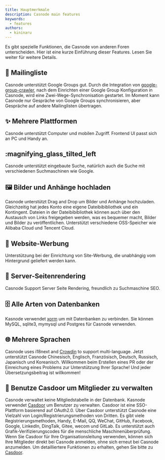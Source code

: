 ```yaml
---
title: Hauptmerkmale
description: Casnode main features
keywords:
  - features
authors:
  - kininaru
---
```


Es gibt spezielle Funktionen, die Casnode von anderen Foren unterscheiden. Hier ist eine kurze Einführung dieser Features. Lesen Sie weiter für weitere Details.

## 📧 Mailingliste

Casnode unterstützt Google Groups gut. Durch die Integration von [google-group-crawler](https://github.com/casbin/google-groups-crawler), nach dem Einrichten einer Google Group Konfiguration in Casnode, wird eine Zwei-Wege-Synchronisation gestartet. Im Moment kann Casnode nur Gespräche von Google Groups synchronisieren, aber Gespräche auf andere Mailinglisten übertragen.

## ✨ Mehrere Plattformen

Casnode unterstützt Computer und mobilen Zugriff. Frontend UI passt sich an PC und Handy an.

## :magnifying_glass_tilted_left

Casnode unterstützt eingebaute Suche, natürlich auch die Suche mit verschiedenen Suchmaschinen wie Google.

## 🖼️ Bilder und Anhänge hochladen

Casnode unterstützt Drag and Drop um Bilder und Anhänge hochzuladen. Gleichzeitig hat jedes Konto eine eigene Dateibibibliothek und ein Kontingent. Dateien in der Dateibibibliothek können auch über den Austausch von Links freigegeben werden, was es bequemer macht, Bilder und Bilder zu veröffentlichen. Unterstützt verschiedene OSS-Speicher wie Alibaba Cloud und Tencent Cloud.

## 📢 Website-Werbung

Unterstützung bei der Einrichtung von Site-Werbung, die unabhängig vom Hintergrund geliefert werden kann.

## 🎯 Server-Seitenrendering

Casnode Support Server Seite Rendering, freundlich zu Suchmaschine SEO.

## 🗄️ Alle Arten von Datenbanken

Kasnode verwendet [xorm](https://github.com/go-xorm/xorm) um mit Datenbanken zu verbinden. Sie können MySQL, sqlite3, mymysql und Postgres für Casnode verwenden.

## 🌐 Mehrere Sprachen

Casnode uses i18next and [Crowdin](https://crowdin.com/project/casnode/) to support multi-language. Jetzt unterstützt Casnode Chinesisch, Englisch, Französisch, Deutsch, Russisch, Japanisch und Koreanisch. Willkommen beim Erstellen eines PR oder der Einreichung eines Problems zur Unterstützung Ihrer Sprache! Und jeder Übersetzungsbeitrag ist willkommen!

## 🚪 Benutze Casdoor um Mitglieder zu verwalten

Casnode verwaltet keine Mitgliedstabelle in der Datenbank. Kasnode verwendet [Casdoor](https://github.com/casbin/casdoor) um Benutzer zu verwalten. Casdoor ist eine SSO-Plattform basierend auf OAuth2.0. Über Casdoor unterstützt Casnode eine Vielzahl von Login/Registrierungsmethoden von Dritten. Es gibt viele Registrierungsmethoden, Handy, E-Mail, QQ, WeChat, GitHub, Facebook, Google, LinkedIn, DingTalk, Gitee, wecom und GitLab. Es unterstützt auch Grafik-Verifizierungscodes für die menschliche Maschinenüberprüfung. Wenn Sie Casdoor für Ihre Organisationsleitung verwenden, können sich Ihre Mitglieder direkt bei Casnode anmelden, ohne sich erneut bei Casnode anzumelden. Um detailliertere Funktionen zu erhalten, gehen Sie bitte zu [Casdoor](https://casdoor.org).
